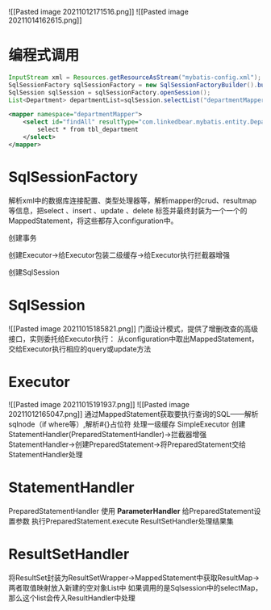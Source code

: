 ![[Pasted image 20211012171516.png]]
![[Pasted image 20211014162615.png]]

# 编程式调用
```java
InputStream xml = Resources.getResourceAsStream("mybatis-config.xml");
SqlSessionFactory sqlSessionFactory = new SqlSessionFactoryBuilder().build(xml);
SqlSession sqlSession = sqlSessionFactory.openSession();
List<Department> departmentList=sqlSession.selectList("departmentMapper.findAll");
```
```xml
<mapper namespace="departmentMapper">
    <select id="findAll" resultType="com.linkedbear.mybatis.entity.Department">
        select * from tbl_department
    </select>
</mapper>
```

# SqlSessionFactory
解析xml中的数据库连接配置、类型处理器等，解析mapper的crud、resultmap等信息，把select 、insert 、update 、delete 标签并最终封装为一个一个的 MappedStatement，将这些都存入configuration中。

创建事务

创建Executor->给Executor包装二级缓存->给Executor执行拦截器增强

创建SqlSession

# SqlSession
![[Pasted image 20211015185821.png]]
门面设计模式，提供了增删改查的高级接口，实则委托给Executor执行：
从configuration中取出MappedStatement，交给Executor执行相应的query或update方法

# Executor
![[Pasted image 20211015191937.png]]
![[Pasted image 20211012165047.png]]
通过MappedStatement获取要执行查询的SQL——解析sqlnode（if where等）,解析#{}占位符
处理一级缓存
SimpleExecutor
创建StatementHandler(PreparedStatementHandler)->拦截器增强StatementHandler->创建PreparedStatement->将PreparedStatement交给StatementHandler处理

# StatementHandler
PreparedStatementHandler
使用 **ParameterHandler** 给PreparedStatement设置参数
执行PreparedStatement.execute
ResultSetHandler处理结果集

# ResultSetHandler
将ResultSet封装为ResultSetWrapper->MappedStatement中获取ResultMap->两者取值映射放入新建的空对象List中
如果调用的是Sqlsession中的selectMap，那么这个list会传入ResultHandler中处理
